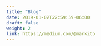 ```yaml
---
title: "Blog"
date: 2019-01-02T22:59:59-06:00
draft: false
weight: 2
link: https://medium.com/@markito
---
```




